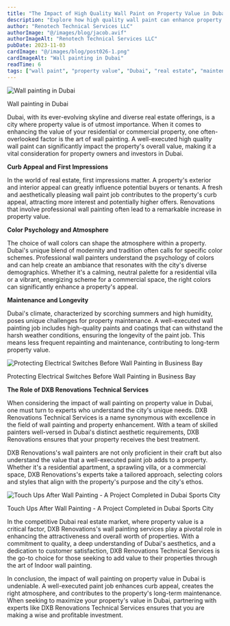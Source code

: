 ```yaml
---
title: "The Impact of High Quality Wall Paint on Property Value in Dubai"
description: "Explore how high quality wall paint can enhance property value in Dubai, with insights on color psychology, maintenance, and professional services."
author: "Renotech Technical Services LLC"
authorImage: "@/images/blog/jacob.avif"
authorImageAlt: "Renotech Technical Services LLC"
pubDate: 2023-11-03
cardImage: "@/images/blog/post026-1.png"
cardImageAlt: "Wall painting in Dubai"
readTime: 6
tags: ["wall paint", "property value", "Dubai", "real estate", "maintenance"]
---
```


![Wall painting in Dubai](@/images/blog/post026-1.png "Wall painting in Dubai")

Wall painting in Dubai

Dubai, with its ever-evolving skyline and diverse real estate offerings, is a city where property value is of utmost importance. When it comes to enhancing the value of your residential or commercial property, one often-overlooked factor is the art of wall painting. A well-executed high quality wall paint can significantly impact the property's overall value, making it a vital consideration for property owners and investors in Dubai.

**Curb Appeal and First Impressions**

In the world of real estate, first impressions matter. A property's exterior and interior appeal can greatly influence potential buyers or tenants. A fresh and aesthetically pleasing wall paint job contributes to the property's curb appeal, attracting more interest and potentially higher offers. Renovations that involve professional wall painting often lead to a remarkable increase in property value.

**Color Psychology and Atmosphere**

The choice of wall colors can shape the atmosphere within a property. Dubai's unique blend of modernity and tradition often calls for specific color schemes. Professional wall painters understand the psychology of colors and can help create an ambiance that resonates with the city's diverse demographics. Whether it's a calming, neutral palette for a residential villa or a vibrant, energizing scheme for a commercial space, the right colors can significantly enhance a property's appeal.

**Maintenance and Longevity**

Dubai's climate, characterized by scorching summers and high humidity, poses unique challenges for property maintenance. A well-executed wall painting job includes high-quality paints and coatings that can withstand the harsh weather conditions, ensuring the longevity of the paint job. This means less frequent repainting and maintenance, contributing to long-term property value.

  

![Protecting Electrical Switches Before Wall Painting in Business Bay](https://img1.wsimg.com/isteam/ip/c49a412a-7d5c-4c86-b371-17b58bdd84ac/DSC_0112.JPG/:/rs=w:1280 "Protecting Electrical Switches Before Wall Painting in Business Bay")

Protecting Electrical Switches Before Wall Painting in Business Bay

**The Role of DXB Renovations Technical Services**

When considering the impact of wall painting on property value in Dubai, one must turn to experts who understand the city's unique needs. DXB Renovations Technical Services is a name synonymous with excellence in the field of wall painting and property enhancement. With a team of skilled painters well-versed in Dubai's distinct aesthetic requirements, DXB Renovations ensures that your property receives the best treatment.

DXB Renovations's wall painters are not only proficient in their craft but also understand the value that a well-executed paint job adds to a property. Whether it's a residential apartment, a sprawling villa, or a commercial space, DXB Renovations's experts take a tailored approach, selecting colors and styles that align with the property's purpose and the city's ethos.

![Touch Ups After Wall Painting - A Project Completed in Dubai Sports City](https://img1.wsimg.com/isteam/ip/c49a412a-7d5c-4c86-b371-17b58bdd84ac/DSC_0008.jpg/:/rs=w:1280 "Touch Ups After Wall Painting - A Project Completed in Dubai Sports City")

Touch Ups After Wall Painting - A Project Completed in Dubai Sports City

In the competitive Dubai real estate market, where property value is a critical factor, DXB Renovations's wall painting services play a pivotal role in enhancing the attractiveness and overall worth of properties. With a commitment to quality, a deep understanding of Dubai's aesthetics, and a dedication to customer satisfaction, DXB Renovations Technical Services is the go-to choice for those seeking to add value to their properties through the art of Indoor wall painting.

In conclusion, the impact of wall painting on property value in Dubai is undeniable. A well-executed paint job enhances curb appeal, creates the right atmosphere, and contributes to the property's long-term maintenance. When seeking to maximize your property's value in Dubai, partnering with experts like DXB Renovations Technical Services ensures that you are making a wise and profitable investment.
